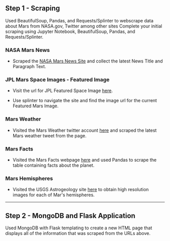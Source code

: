 ## Step 1 - Scraping

Used BeautifulSoup, Pandas, and Requests/Splinter to webscrape data about Mars from NASA.gov, Twitter among other sites
Complete your initial scraping using Jupyter Notebook, BeautifulSoup, Pandas, and Requests/Splinter.

### NASA Mars News

* Scraped the [NASA Mars News Site](https://mars.nasa.gov/news/) and collect the latest News Title and Paragraph Text. 

### JPL Mars Space Images - Featured Image

* Visit the url for JPL Featured Space Image [here](https://www.jpl.nasa.gov/spaceimages/?search=&category=Mars).

* Use splinter to navigate the site and find the image url for the current Featured Mars Image.

### Mars Weather

* Visited the Mars Weather twitter account [here](https://twitter.com/marswxreport?lang=en) and scraped the latest Mars weather tweet from the page. 

### Mars Facts

* Visited the Mars Facts webpage [here](http://space-facts.com/mars/) and used Pandas to scrape the table containing facts about the planet.

### Mars Hemispheres

* Visited the USGS Astrogeology site [here](https://astrogeology.usgs.gov/search/results?q=hemisphere+enhanced&k1=target&v1=Mars) to obtain high resolution images for each of Mar's hemispheres.

- - -

## Step 2 - MongoDB and Flask Application

Used MongoDB with Flask templating to create a new HTML page that displays all of the information that was scraped from the URLs above.
